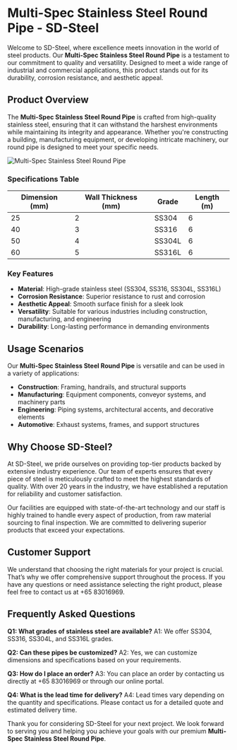 # Multi-Spec Stainless Steel Round Pipe - SD-Steel

Welcome to SD-Steel, where excellence meets innovation in the world of steel products. Our **Multi-Spec Stainless Steel Round Pipe** is a testament to our commitment to quality and versatility. Designed to meet a wide range of industrial and commercial applications, this product stands out for its durability, corrosion resistance, and aesthetic appeal.

## Product Overview

The **Multi-Spec Stainless Steel Round Pipe** is crafted from high-quality stainless steel, ensuring that it can withstand the harshest environments while maintaining its integrity and appearance. Whether you're constructing a building, manufacturing equipment, or developing intricate machinery, our round pipe is designed to meet your specific needs.

![Multi-Spec Stainless Steel Round Pipe](https://github.com/user-attachments/assets/2567258e-e124-4816-932d-1809bd27ef0b)

### Specifications Table

| Dimension (mm) | Wall Thickness (mm) | Grade       | Length (m) |
|----------------|---------------------|-------------|------------|
| 25             | 2                   | SS304       | 6          |
| 40             | 3                   | SS316       | 6          |
| 50             | 4                   | SS304L      | 6          |
| 60             | 5                   | SS316L      | 6          |

### Key Features

- **Material**: High-grade stainless steel (SS304, SS316, SS304L, SS316L)
- **Corrosion Resistance**: Superior resistance to rust and corrosion
- **Aesthetic Appeal**: Smooth surface finish for a sleek look
- **Versatility**: Suitable for various industries including construction, manufacturing, and engineering
- **Durability**: Long-lasting performance in demanding environments

## Usage Scenarios

Our **Multi-Spec Stainless Steel Round Pipe** is versatile and can be used in a variety of applications:

- **Construction**: Framing, handrails, and structural supports
- **Manufacturing**: Equipment components, conveyor systems, and machinery parts
- **Engineering**: Piping systems, architectural accents, and decorative elements
- **Automotive**: Exhaust systems, frames, and support structures

## Why Choose SD-Steel?

At SD-Steel, we pride ourselves on providing top-tier products backed by extensive industry experience. Our team of experts ensures that every piece of steel is meticulously crafted to meet the highest standards of quality. With over 20 years in the industry, we have established a reputation for reliability and customer satisfaction.

Our facilities are equipped with state-of-the-art technology and our staff is highly trained to handle every aspect of production, from raw material sourcing to final inspection. We are committed to delivering superior products that exceed your expectations.

## Customer Support

We understand that choosing the right materials for your project is crucial. That’s why we offer comprehensive support throughout the process. If you have any questions or need assistance selecting the right product, please feel free to contact us at +65 83016969.

## Frequently Asked Questions

**Q1: What grades of stainless steel are available?**
A1: We offer SS304, SS316, SS304L, and SS316L grades.

**Q2: Can these pipes be customized?**
A2: Yes, we can customize dimensions and specifications based on your requirements.

**Q3: How do I place an order?**
A3: You can place an order by contacting us directly at +65 83016969 or through our online portal.

**Q4: What is the lead time for delivery?**
A4: Lead times vary depending on the quantity and specifications. Please contact us for a detailed quote and estimated delivery time.

Thank you for considering SD-Steel for your next project. We look forward to serving you and helping you achieve your goals with our premium **Multi-Spec Stainless Steel Round Pipe**.